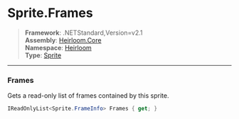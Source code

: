 # Sprite.Frames

> **Framework**: .NETStandard,Version=v2.1  
> **Assembly**: [Heirloom.Core][0]  
> **Namespace**: [Heirloom][0]  
> **Type**: [Sprite][1]

--------------------------------------------------------------------------------

### Frames

Gets a read-only list of frames contained by this sprite.

```cs
IReadOnlyList<Sprite.FrameInfo> Frames { get; }
```

[0]: ../Heirloom.Core.md
[1]: Heirloom.Sprite.md
